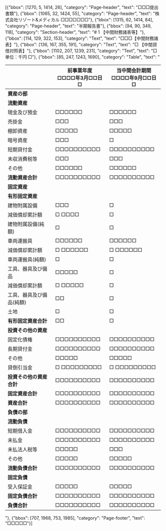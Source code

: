 [{"bbox": [1270, 5, 1414, 26], "category": "Page-header", "text": "□□□提出書類"}, {"bbox": [1065, 32, 1424, 55], "category": "Page-header", "text": "株式会社リゾート&メディカル □□□□□□□"}, {"bbox": [1315, 62, 1414, 84], "category": "Page-header", "text": "半期報告書"}, {"bbox": [94, 90, 349, 118], "category": "Section-header", "text": "# 1 【中間財務諸表等】"}, {"bbox": [114, 129, 322, 153], "category": "Text", "text": "□□□【中間財務諸表】"}, {"bbox": [136, 167, 355, 191], "category": "Text", "text": "□ 【中間貸借対照表】"}, {"bbox": [1102, 207, 1239, 231], "category": "Text", "text": "□単位：千円 □"}, {"bbox": [85, 247, 1243, 1690], "category": "Table", "text": "<table><thead><tr><th></th><th>前事業年度<br>□□□□年3月□□日 □</th><th>当中間会計期間<br>□□□□年9月□□日 □</th></tr></thead><tbody><tr><td><strong>資産の部</strong></td><td></td><td></td></tr><tr><td><strong>流動資産</strong></td><td></td><td></td></tr><tr><td>現金及び預金</td><td>□□□□□□</td><td>□□□□□□</td></tr><tr><td>売掛金</td><td>□□□</td><td>□□□</td></tr><tr><td>棚卸資産</td><td>□□□□□</td><td>□□□□□</td></tr><tr><td>暗号資産</td><td>□□□</td><td>□</td></tr><tr><td>短期貸付金</td><td>□□□□□□□□□□</td><td>□□□□□□□□□□</td></tr><tr><td>未収消費税等</td><td>□□□</td><td>□□□</td></tr><tr><td>その他</td><td>□□□□□□</td><td>□□□□□□</td></tr><tr><td><strong>流動資産合計</strong></td><td>□□□□□□□□□□</td><td>□□□□□□□□□□</td></tr><tr><td><strong>固定資産</strong></td><td></td><td></td></tr><tr><td><strong>有形固定資産</strong></td><td></td><td></td></tr><tr><td>建物附属設備</td><td>□□□</td><td>□</td></tr><tr><td>減価償却累計額</td><td>□ □□□□</td><td>□</td></tr><tr><td>建物附属設備(純額)</td><td>□</td><td>□</td></tr><tr><td>車両運搬具</td><td>□□□□□□</td><td>□□□□□□</td></tr><tr><td>減価償却累計額</td><td>□ □□□□□□</td><td>□ □□□□□□</td></tr><tr><td>車両運搬具(純額)</td><td>□</td><td>□</td></tr><tr><td>工具、器具及び備品</td><td>□□□□□</td><td>□</td></tr><tr><td>減価償却累計額</td><td>□ □□□□□</td><td>□</td></tr><tr><td>工具、器具及び備品(純額)</td><td>□□</td><td>□</td></tr><tr><td>土地</td><td>□</td><td>□</td></tr><tr><td><strong>有形固定資産合計</strong></td><td>□□</td><td>□</td></tr><tr><td><strong>投資その他の資産</strong></td><td></td><td></td></tr><tr><td>固定化債権</td><td>□□□□□□□□□□</td><td>□□□□□□□□□□</td></tr><tr><td>長期貸付金</td><td>□□□□□□□□□□</td><td>□□□□□□□□□□</td></tr><tr><td>その他</td><td>□□□□□</td><td>□□□□□</td></tr><tr><td>貸倒引当金</td><td>□ □□□□□□□□□</td><td>□ □□□□□□□□□</td></tr><tr><td><strong>投資その他の資産合計</strong></td><td>□□□□□□□□□□</td><td>□□□□□□□□□□</td></tr><tr><td><strong>固定資産合計</strong></td><td>□□□□□□□□□□</td><td>□□□□□□□□□□</td></tr><tr><td><strong>資産合計</strong></td><td>□□□□□□□□□□</td><td>□□□□□□□□□□</td></tr><tr><td><strong>負債の部</strong></td><td></td><td></td></tr><tr><td><strong>流動負債</strong></td><td></td><td></td></tr><tr><td>短期借入金</td><td>□□□□□□□□□□</td><td>□□□□□□□□□□</td></tr><tr><td>未払金</td><td>□□□□□□□□□□</td><td>□□□□□□□□□□</td></tr><tr><td>未払法人税等</td><td>□□□□□</td><td>□□□</td></tr><tr><td>その他</td><td>□□□□□</td><td>□□□□□</td></tr><tr><td><strong>流動負債合計</strong></td><td>□□□□□□□□□□</td><td>□□□□□□□□□□</td></tr><tr><td><strong>固定負債</strong></td><td></td><td></td></tr><tr><td>受入保証金</td><td>□□□□□</td><td>□□□□□</td></tr><tr><td><strong>固定負債合計</strong></td><td>□□□□□□□□□□</td><td>□□□□□□□□□□</td></tr><tr><td><strong>負債合計</strong></td><td>□□□□□□□□□□</td><td>□□□□□□□□□□</td></tr></tbody></table>"}, {"bbox": [707, 1968, 753, 1985], "category": "Page-footer", "text": "□□□□□"}]
